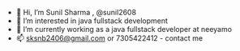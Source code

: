 - 👋 Hi, I’m Sunil Sharma , @sunil2608
- 👀 I’m interested in java fullstack development
- 🌱 I’m currently working as a java fullstack developer at neeyamo
- 📫 sksnb2406@gmail.com or 7305422412 - contact me

<!---
sunil2608/sunil2608 is a ✨ special ✨ repository because its `README.md` (this file) appears on your GitHub profile.
You can click the Preview link to take a look at your changes.
--->
